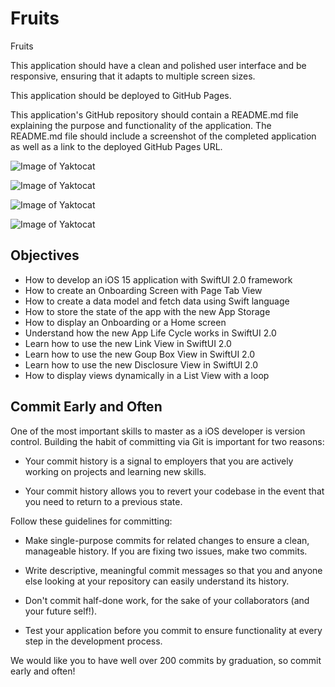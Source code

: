 # Fruits
Fruits

This application should have a clean and polished user interface and be responsive, ensuring that it adapts to multiple screen sizes.

This application should be deployed to GitHub Pages.

This application's GitHub repository should contain a README.md file explaining the purpose and functionality of the application. The README.md file should include a screenshot of the completed application as well as a link to the deployed GitHub Pages URL.

![Image of Yaktocat](https://github.com/ShahriarHossainDev/Fruits/blob/main/Onbarding.png)

![Image of Yaktocat](https://github.com/ShahriarHossainDev/Fruits/blob/main/FruitsView.png)

![Image of Yaktocat](https://github.com/ShahriarHossainDev/Fruits/blob/main/Detail.png)

![Image of Yaktocat](https://github.com/ShahriarHossainDev/Fruits/blob/main/Setting.png)


## Objectives

* How to develop an iOS 15 application with SwiftUI 2.0 framework
* How to create an Onboarding Screen with Page Tab View
* How to create a data model and fetch data using Swift language
* How to store the state of the app with the new App Storage
* How to display an Onboarding or a Home screen
* Understand how the new App Life Cycle works in SwiftUI 2.0
* Learn how to use the new Link View in SwiftUI 2.0
* Learn how to use the new Goup Box View in SwiftUI 2.0
* Learn how to use the new Disclosure View in SwiftUI 2.0
* How to display views dynamically in a List View with a loop


## Commit Early and Often

One of the most important skills to master as a iOS developer is version control. Building the habit of committing via Git is important for two reasons:

* Your commit history is a signal to employers that you are actively working on projects and learning new skills.

* Your commit history allows you to revert your codebase in the event that you need to return to a previous state.

Follow these guidelines for committing:

* Make single-purpose commits for related changes to ensure a clean, manageable history. If you are fixing two issues, make two commits.

* Write descriptive, meaningful commit messages so that you and anyone else looking at your repository can easily understand its history.

* Don't commit half-done work, for the sake of your collaborators (and your future self!).

* Test your application before you commit to ensure functionality at every step in the development process.

We would like you to have well over 200 commits by graduation, so commit early and often!
